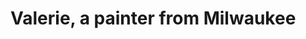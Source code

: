 <style>body {text-align: justify}</style>
<style>body {"font-family: Brill; font-size:3pt; text-align: justify}</style>

# Valerie, a painter from Milwaukee

      
